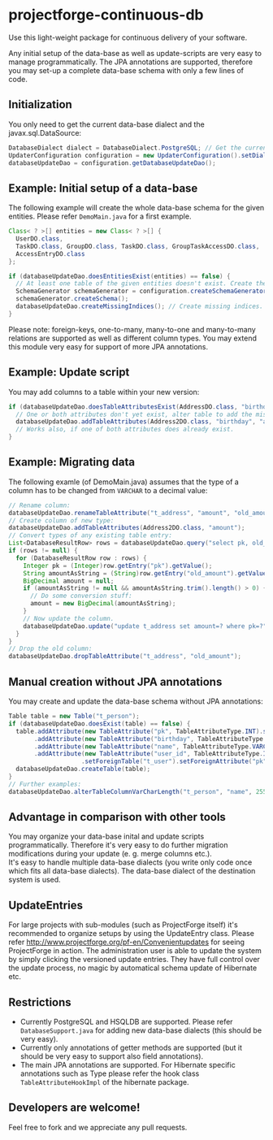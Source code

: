 projectforge-continuous-db
==========================

Use this light-weight package for continuous delivery of your software.

Any initial setup of the data-base as well as update-scripts are very easy to manage programmatically. The JPA annotations are supported,
therefore you may set-up a complete data-base schema with only a few lines of code.

## Initialization
You only need to get the current data-base dialect and the javax.sql.DataSource:
```java
DatabaseDialect dialect = DatabaseDialect.PostgreSQL; // Get the current dialect after start-up from Hibernate etc.
UpdaterConfiguration configuration = new UpdaterConfiguration().setDialect(dialect).setDataSource(dataSource);
databaseUpdateDao = configuration.getDatabaseUpdateDao();
```

## Example: Initial setup of a data-base

The following example will create the whole data-base schema for the given entities. Please refer ```DemoMain.java``` for a first example.

```java
Class< ? >[] entities = new Class< ? >[] {
  UserDO.class,
  TaskDO.class, GroupDO.class, TaskDO.class, GroupTaskAccessDO.class,
  AccessEntryDO.class
};

if (databaseUpdateDao.doesEntitiesExist(entities) == false) {
  // At least one table of the given entities doesn't exist. Create the missing tables:
  SchemaGenerator schemaGenerator = configuration.createSchemaGenerator().add(entities);
  schemaGenerator.createSchema();
  databaseUpdateDao.createMissingIndices(); // Create missing indices.
}
```

Please note: foreign-keys, one-to-many, many-to-one and many-to-many relations are supported as well as different column types. You may extend
this module very easy for support of more JPA annotations.

## Example: Update script

You may add columns to a table within your new version:

```java
if (databaseUpdateDao.doesTableAttributesExist(AddressDO.class, "birthday", "address") == false) {
  // One or both attributes don't yet exist, alter table to add the missing columns now:
  databaseUpdateDao.addTableAttributes(Address2DO.class, "birthday", "address");
  // Works also, if one of both attributes does already exist.
}
```

## Example: Migrating data

The following examle (of DemoMain.java) assumes that the type of a column has to be changed from ```VARCHAR``` to a decimal value:

```java
// Rename column:
databaseUpdateDao.renameTableAttribute("t_address", "amount", "old_amount");
// Create column of new type:
databaseUpdateDao.addTableAttributes(Address2DO.class, "amount");
// Convert types of any existing table entry:
List<DatabaseResultRow> rows = databaseUpdateDao.query("select pk, old_amount from t_address");
if (rows != null) {
  for (DatabaseResultRow row : rows) {
    Integer pk = (Integer)row.getEntry("pk").getValue();
    String amountAsString = (String)row.getEntry("old_amount").getValue();
    BigDecimal amount = null;
    if (amountAsString != null && amountAsString.trim().length() > 0) {
      // Do some conversion stuff:
      amount = new BigDecimal(amountAsString);
    }
    // Now update the column.
    databaseUpdateDao.update("update t_address set amount=? where pk=?", amount, pk);
  }
}
// Drop the old column:
databaseUpdateDao.dropTableAttribute("t_address", "old_amount");
```

## Manual creation without JPA annotations
You may create and update the data-base schema without JPA annotations:
```java
Table table = new Table("t_person");
if (databaseUpdateDao.doesExist(table) == false) {
  table.addAttribute(new TableAttribute("pk", TableAttributeType.INT).setPrimaryKey(true)) //
       .addAttribute(new TableAttribute("birthday", TableAttributeType.DATE)) //
       .addAttribute(new TableAttribute("name", TableAttributeType.VARCHAR, 100).setNullable(false)) //
       .addAttribute(new TableAttribute("user_id", TableAttributeType.INT) //
                    .setForeignTable("t_user").setForeignAttribute("pk"));
  databaseUpdateDao.createTable(table);
}
// Further examples:
databaseUpdateDao.alterTableColumnVarCharLength("t_person", "name", 255); // VARCHAR(100) -> VARCHAR(255)
```

## Advantage in comparison with other tools
You may organize your data-base inital and update scripts programmatically. Therefore it's very easy to do further migration
modifications during your update (e. g. merge columns etc.).  
It's easy to handle multiple data-base dialects (you write only code once which fits all data-base dialects). The data-base dialect of the destination system is used.

## UpdateEntries
For large projects with sub-modules (such as ProjectForge itself) it's recommended to organize setups by using the UpdateEntry class. Please refer http://www.projectforge.org/pf-en/Convenientupdates for seeing ProjectForge in action. The administration user is able to update the system by simply clicking the versioned update entries.
They have full control over the update process, no magic by automatical schema update of Hibernate etc.

## Restrictions
* Currently PostgreSQL and HSQLDB are supported. Please refer ```DatabaseSupport.java``` for adding new data-base dialects (this should be very easy).
* Currently only annotations of getter methods are supported (but it should be very easy to support also field annotations).
* The main JPA annotations are supported. For Hibernate specific annotations such as Type please refer the hook class ```TableAttributeHookImpl``` of the hibernate package.

## Developers are welcome!
Feel free to fork and we appreciate any pull requests.
